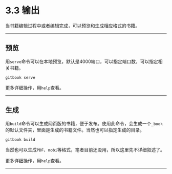 # 3.3 输出

当书籍编辑过程中或者编辑完成，可以预览和生成相应格式的书籍。

---

## 预览

用`serve`命令可以在本地预览，默认是4000端口，可以指定端口数，可以指定相关书籍。

```
gitbook serve
```

更多详细操作，用`help`查看。

---

## 生成

用`build`命令可以生成网页版的书籍，便于发布。使用此命令，会生成一个`_book`的默认文件夹，里面是生成的书籍文件。当然也可以指定生成的目录。

```
gitbook build
```

当然也可以生成`PDF`、`mobi`等格式，笔者目前还没用，所以这里先不详细叙述了。

更多详细操作，用`help`查看。

---
